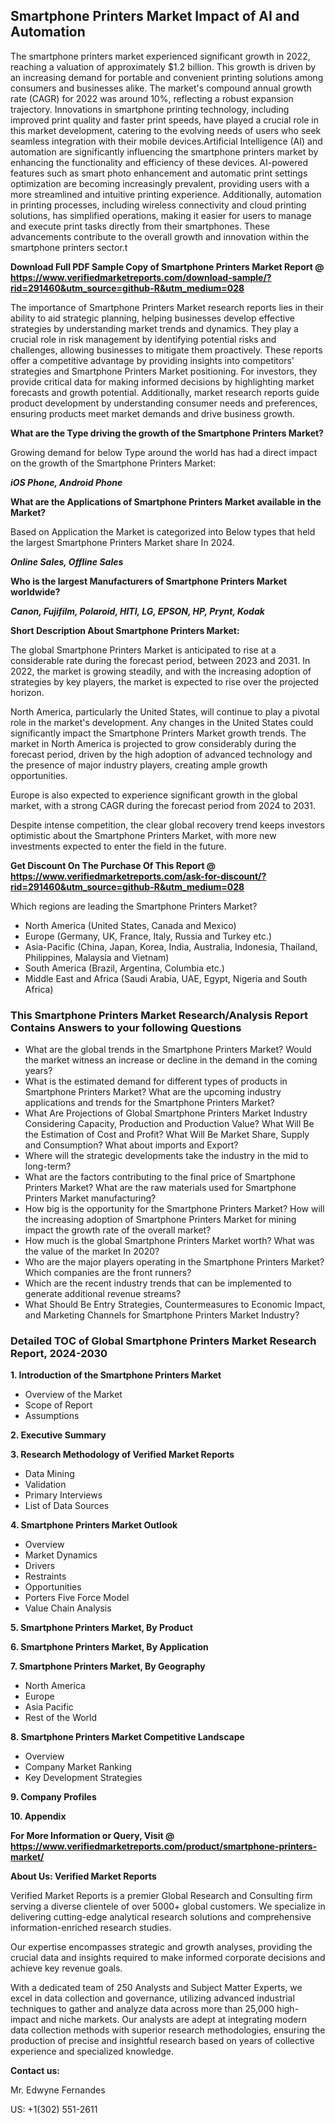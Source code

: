 <h2>Smartphone Printers Market Impact of AI and Automation</h2>The smartphone printers market experienced significant growth in 2022, reaching a valuation of approximately $1.2 billion. This growth is driven by an increasing demand for portable and convenient printing solutions among consumers and businesses alike. The market's compound annual growth rate (CAGR) for 2022 was around 10%, reflecting a robust expansion trajectory. Innovations in smartphone printing technology, including improved print quality and faster print speeds, have played a crucial role in this market development, catering to the evolving needs of users who seek seamless integration with their mobile devices.Artificial Intelligence (AI) and automation are significantly influencing the smartphone printers market by enhancing the functionality and efficiency of these devices. AI-powered features such as smart photo enhancement and automatic print settings optimization are becoming increasingly prevalent, providing users with a more streamlined and intuitive printing experience. Additionally, automation in printing processes, including wireless connectivity and cloud printing solutions, has simplified operations, making it easier for users to manage and execute print tasks directly from their smartphones. These advancements contribute to the overall growth and innovation within the smartphone printers sector.t</p><p id="" class=""><strong>Download Full PDF Sample Copy of Smartphone Printers Market Report @ <a href="https://www.verifiedmarketreports.com/download-sample/?rid=291460&utm_source=github-R&utm_medium=028" target="_blank">https://www.verifiedmarketreports.com/download-sample/?rid=291460&utm_source=github-R&utm_medium=028</a></strong></p><p>The importance of&nbsp;Smartphone Printers Market research reports lies in their ability to aid strategic planning, helping businesses develop effective strategies by understanding market trends and dynamics. They play a crucial role in risk management by identifying potential risks and challenges, allowing businesses to mitigate them proactively. These reports offer a competitive advantage by providing insights into competitors' strategies and Smartphone Printers Market positioning. For investors, they provide critical data for making informed decisions by highlighting market forecasts and growth potential. Additionally, market research reports guide product development by understanding consumer needs and preferences, ensuring products meet market demands and drive business growth.</p><p><strong>What are the&nbsp;Type driving the growth of the Smartphone Printers Market?</strong></p><p id="" class="">Growing demand for below Type around the world has had a direct impact on the growth of the Smartphone Printers Market:</p><em><strong>iOS Phone, Android Phone</strong></em></p><strong>What are the&nbsp;Applications&nbsp;of Smartphone Printers Market available in the Market?</strong></p><p id="" class="">Based on Application the Market is categorized into Below types that held the largest Smartphone Printers Market share In 2024.</p><em><strong>Online Sales, Offline Sales</strong></em></p><strong>Who is the largest Manufacturers of Smartphone Printers Market worldwide?</strong></p><p><em><strong>Canon, Fujifilm, Polaroid, HITI, LG, EPSON, HP, Prynt, Kodak</strong></em></p><p id="" class=""><strong>Short Description About Smartphone Printers Market:</strong></p><p>The global Smartphone Printers Market is anticipated to rise at a considerable rate during the forecast period, between 2023 and 2031. In 2022, the market is growing steadily, and with the increasing adoption of strategies by key players, the market is expected to rise over the projected horizon.</p><p>North America, particularly the United States, will continue to play a pivotal role in the market's development. Any changes in the United States could significantly impact the Smartphone Printers Market growth trends. The market in North America is projected to grow considerably during the forecast period, driven by the high adoption of advanced technology and the presence of major industry players, creating ample growth opportunities.</p><p>Europe is also expected to experience significant growth in the global market, with a strong CAGR during the forecast period from 2024 to 2031.</p><p>Despite intense competition, the clear global recovery trend keeps investors optimistic about the Smartphone Printers Market, with more new investments expected to enter the field in the future.</p><p id="" class=""><strong>Get Discount On The Purchase Of This Report @ <a href="https://www.verifiedmarketreports.com/ask-for-discount/?rid=291460&utm_source=github-R&utm_medium=028" target="_blank">https://www.verifiedmarketreports.com/ask-for-discount/?rid=291460&utm_source=github-R&utm_medium=028</a></strong></p>Which regions are leading the Smartphone Printers Market?</p><ul><li>North America (United States, Canada and Mexico)</li><li>Europe (Germany, UK, France, Italy, Russia and Turkey etc.)</li><li>Asia-Pacific (China, Japan, Korea, India, Australia, Indonesia, Thailand, Philippines, Malaysia and Vietnam)</li><li>South America (Brazil, Argentina, Columbia etc.)</li><li>Middle East and Africa (Saudi Arabia, UAE, Egypt, Nigeria and South Africa)</li></ul><h3 id="" class="">This Smartphone Printers Market Research/Analysis Report Contains Answers to your following Questions</h3><ul><li>What are the global trends in the Smartphone Printers Market? Would the market witness an increase or decline in the demand in the coming years?</li><li>What is the estimated demand for different types of products in Smartphone Printers Market? What are the upcoming industry applications and trends for the Smartphone Printers Market?</li><li>What Are Projections of Global Smartphone Printers Market Industry Considering Capacity, Production and Production Value? What Will Be the Estimation of Cost and Profit? What Will Be Market Share, Supply and Consumption? What about imports and Export?</li><li>Where will the strategic developments take the industry in the mid to long-term?</li><li>What are the factors contributing to the final price of Smartphone Printers Market? What are the raw materials used for Smartphone Printers Market manufacturing?</li><li>How big is the opportunity for the Smartphone Printers Market? How will the increasing adoption of Smartphone Printers Market for mining impact the growth rate of the overall market?</li><li>How much is the global Smartphone Printers Market worth? What was the value of the market In 2020?</li><li>Who are the major players operating in the Smartphone Printers Market? Which companies are the front runners?</li><li>Which are the recent industry trends that can be implemented to generate additional revenue streams?</li><li>What Should Be Entry Strategies, Countermeasures to Economic Impact, and Marketing Channels for Smartphone Printers Market Industry?</li></ul><h3 id="" class="">Detailed TOC of Global Smartphone Printers Market Research Report, 2024-2030</h3><p id="" class=""><strong>1. Introduction of the Smartphone Printers Market</strong></p><ul><li>Overview of the Market</li><li>Scope of Report</li><li>Assumptions</li></ul><p id="" class=""><strong>2. Executive Summary</strong></p><p id="" class=""><strong>3. Research Methodology of Verified Market Reports</strong></p><ul><li>Data Mining</li><li>Validation</li><li>Primary Interviews</li><li>List of Data Sources</li></ul><p id="" class=""><strong>4. Smartphone Printers Market Outlook</strong></p><ul><li>Overview</li><li>Market Dynamics</li><li>Drivers</li><li>Restraints</li><li>Opportunities</li><li>Porters Five Force Model</li><li>Value Chain Analysis</li></ul><p id="" class=""><strong>5. Smartphone Printers Market, By Product</strong></p><p id="" class=""><strong>6. Smartphone Printers Market, By Application</strong></p><p id="" class=""><strong>7. Smartphone Printers Market, By Geography</strong></p><ul><li>North America</li><li>Europe</li><li>Asia Pacific</li><li>Rest of the World</li></ul><p id="" class=""><strong>8. Smartphone Printers Market Competitive Landscape</strong></p><ul><li>Overview</li><li>Company Market Ranking</li><li>Key Development Strategies</li></ul><p id="" class=""><strong>9. Company Profiles</strong></p><p id="" class=""><strong>10. Appendix</strong></p><p id="" class=""><strong>For More Information or Query, Visit @ <a href="https://www.verifiedmarketreports.com/product/smartphone-printers-market/" target="_blank">https://www.verifiedmarketreports.com/product/smartphone-printers-market/</a></strong></p><p id="" class=""><strong>About Us: Verified Market Reports</strong></p><p id="" class="">Verified Market Reports is a premier Global Research and Consulting firm serving a diverse clientele of over 5000+ global customers. We specialize in delivering cutting-edge analytical research solutions and comprehensive information-enriched research studies.</p><p id="" class="">Our expertise encompasses strategic and growth analyses, providing the crucial data and insights required to make informed corporate decisions and achieve key revenue goals.</p><p id="" class="">With a dedicated team of 250 Analysts and Subject Matter Experts, we excel in data collection and governance, utilizing advanced industrial techniques to gather and analyze data across more than 25,000 high-impact and niche markets. Our analysts are adept at integrating modern data collection methods with superior research methodologies, ensuring the production of precise and insightful research based on years of collective experience and specialized knowledge.</p><p id="" class=""><strong>Contact us:</strong></p><p id="" class="">Mr. Edwyne Fernandes</p><p id="" class="">US: +1(302) 551-2611</p>